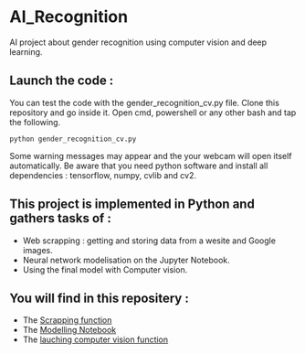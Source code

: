 # AI_Recognition
AI project about gender recognition using computer vision and deep learning.


## Launch the code :

You can test the code with the gender_recognition_cv.py file. Clone this repository and go inside it. Open cmd, powershell or any other bash and tap the following. 

```
python gender_recognition_cv.py
```

Some warning messages may appear and the your webcam will open itself automatically. Be aware that you need python software and install all dependencies : tensorflow, numpy, cvlib and cv2.


## This project is implemented in Python and gathers tasks of :
* Web scrapping : getting and storing data from a wesite and Google images.
* Neural network modelisation on the Jupyter Notebook.
* Using the final model with Computer vision.
  

## You will find in this repositery : 
* The [Scrapping function](https://github.com/ikhlo/AI_Recognition/blob/main/rapport/Player_Value_Prediction.pdf)
* The [Modelling Notebook](https://github.com/ikhlo/AI_Recognition/blob/main/Scrapping/Scrapping_fifaindex_function.py)
* The [lauching computer vision function](https://github.com/ikhlo/AI_Recognition/tree/main/Modeling)
<br> 


